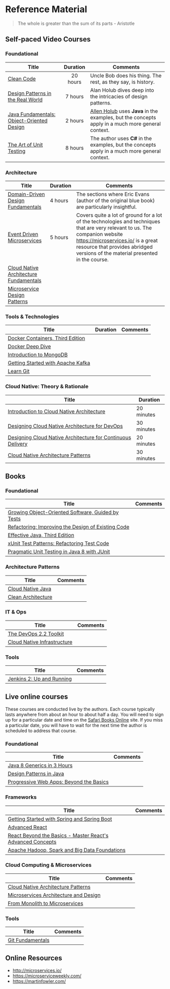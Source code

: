 # Reference Material

> The whole is greater than the sum of its parts - Aristotle

## Self-paced Video Courses
### Foundational
Title | Duration | Comments |
------|:--------:| -------- | 
[Clean Code](https://www.safaribooksonline.com/library/view/clean-code/9780134661742/)|20 hours|Uncle Bob does his thing. The rest, as they say, is history.
[Design Patterns in the Real World](https://www.safaribooksonline.com/library/view/design-patterns-in/9781491935828/)|7 hours|Alan Holub dives deep into the intricacies of design patterns.
[Java Fundamentals: Object-Oriented Design](https://app.pluralsight.com/library/courses/java-fundamentals-object-oriented-design/)|2 hours|[Allen Holub](http://holub.com/) uses **Java** in the examples, but the concepts apply in a much more general context.
[The Art of Unit Testing](https://www.safaribooksonline.com/library/view/the-art-of/9781617290893VE/)|8 hours|The author uses **C#** in the examples, but the concepts apply in a much more general context.

### Architecture
Title | Duration | Comments |
------| -------- | -------- |
[Domain-Driven Design Fundamentals](https://app.pluralsight.com/library/courses/domain-driven-design-fundamentals/table-of-contents)|4 hours|The sections where Eric Evans (author of the original blue book) are particularly insightful.
[Event Driven Microservices](https://www.safaribooksonline.com/library/view/event-driven-microservices/9781491944165/)|5 hours|Covers quite a lot of ground for a lot of the technologies and techniques that are very relevant to us. The companion website https://microservices.io/ is a great resource that provides abridged versions of the material presented in the course.
[Cloud Native Architecture Fundamentals](https://www.safaribooksonline.com/learning-paths/learning-path-cloud/9781491984475)|
[Microservice Design Patterns](https://www.safaribooksonline.com/learning-paths/learning-path-microservice/9781491993958/)|

### Tools & Technologies
Title | Duration | Comments |
------| -------- | -------- |
[Docker Containers, Third Edition](https://www.safaribooksonline.com/library/view/docker-containers-third/9780134862958/)|
[Docker Deep Dive](https://app.pluralsight.com/library/courses/docker-deep-dive/table-of-contents)|
[Introduction to MongoDB](https://app.pluralsight.com/library/courses/mongodb-introduction/table-of-contents)|
[Getting Started with Apache Kafka](https://app.pluralsight.com/library/courses/apache-kafka-getting-started/table-of-contents)|
[Learn Git](https://www.codeschool.com/learn/git)|

### Cloud Native: Theory & Rationale
Title | Duration |
------| -------- |
[Introduction to Cloud Native Architecture](https://www.safaribooksonline.com/library/view/introduction-to-cloud/9781491989197/)|20 minutes|
[Designing Cloud Native Architecture for DevOps](https://www.safaribooksonline.com/library/view/designing-cloud-native/9781491989210/)|30 minutes|
[Designing Cloud Native Architecture for Continuous Delivery](https://www.safaribooksonline.com/library/view/designing-cloud-native/9781491989234/)|20 minutes|
[Cloud Native Architecture Patterns](https://www.safaribooksonline.com/library/view/introduction-to-cloud/9781491989272)|30 minutes|

## Books
### Foundational
Title | Comments |
------| -------- |
[Growing Object-Oriented Software, Guided by Tests](https://www.safaribooksonline.com/library/view/growing-object-oriented-software/9780321574442/)|
[Refactoring: Improving the Design of Existing Code](https://www.safaribooksonline.com/library/view/refactoring-improving-the/0201485672/)|
[Effective Java, Third Edition](https://www.safaribooksonline.com/library/view/effective-java-third/9780134686097/)|
[xUnit Test Patterns: Refactoring Test Code](https://www.safaribooksonline.com/library/view/xunit-test-patterns/9780131495050/)|
[Pragmatic Unit Testing in Java 8 with JUnit](https://www.safaribooksonline.com/library/view/pragmatic-unit-testing/9781680500769/)|

### Architecture Patterns
Title | Comments |
------| -------- |
[Cloud Native Java](https://www.safaribooksonline.com/library/view/cloud-native-java/9781449374631/)|
[Clean Architecture](https://www.safaribooksonline.com/library/view/clean-architecture-a/9780134494272/)|

### IT & Ops
Title | Comments |
------| -------- |
[The DevOps 2.2 Toolkit](https://www.safaribooksonline.com/library/view/the-devops-22/9781788991278/)|
[Cloud Native Infrastructure](https://www.safaribooksonline.com/library/view/cloud-native-infrastructure/9781491984291/)|

### Tools
Title | Comments |
------| -------- |
[Jenkins 2: Up and Running](https://www.safaribooksonline.com/library/view/jenkins-2-up/9781491979587/)|

## Live online courses
These courses are conducted live by the authors. Each course typically lasts anywhere from about an hour to about half a day. You will need to sign up for a particular date and time on the [Safari Books Online](https://www.safaribooksonline.com) site. If you miss a particular date, you will have to wait for the next time the author is scheduled to address that course.

### Foundational
Title | Comments |
------| -------- |
[Java 8 Generics in 3 Hours](https://www.safaribooksonline.com/live-training/courses/java-8-generics-in-3-hours/0636920159766/)|
[Design Patterns in Java](https://www.safaribooksonline.com/live-training/courses/design-patterns-in-java/0636920162469/)|
[Progressive Web Apps: Beyond the Basics](https://www.safaribooksonline.com/live-training/courses/progressive-web-apps-beyond-the-basics/0636920150343/)|
### Frameworks
Title | Comments |
------| -------- |
[Getting Started with Spring and Spring Boot](https://www.safaribooksonline.com/live-training/courses/getting-started-with-spring-and-spring-boot/0636920165187/)|
[Advanced React](https://www.safaribooksonline.com/live-training/courses/advanced-react/0636920159131/)|
[React Beyond the Basics - Master React's Advanced Concepts](https://www.safaribooksonline.com/live-training/courses/react-beyond-the-basics-master-reacts-advanced-concepts/0636920165989/)|
[Apache Hadoop, Spark and Big Data Foundations](https://www.safaribooksonline.com/live-training/courses/apache-hadoop-spark-and-big-data-foundations/0636920161714/)|

### Cloud Computing & Microservices
Title | Comments |
------| -------- |
[Cloud Native Architecture Patterns](https://www.safaribooksonline.com/live-training/courses/cloud-native-architecture-patterns/0636920111269/)|
[Microservices Architecture and Design](https://www.safaribooksonline.com/live-training/courses/microservices-architecture-and-design/0636920138464/)|
[From Monolith to Microservices](https://www.safaribooksonline.com/live-training/courses/from-monolith-to-microservices/0636920141174/)|
### Tools
Title | Comments |
------| -------- |
[Git Fundamentals](https://www.safaribooksonline.com/live-training/courses/git-fundamentals/0636920166399/)|
  

## Online Resources
* http://microservices.io/
* https://microserviceweekly.com/
* https://martinfowler.com/
